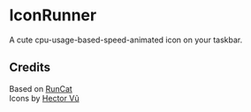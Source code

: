 # IconRunner
A cute cpu-usage-based-speed-animated icon on your taskbar.

## Credits
Based on [RunCat](https://github.com/Kyome22/RunCat_for_windows) <br>
Icons by [Hector Vũ](https://github.com/vuminhhieunus2019)
